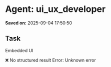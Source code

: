 # Agent: ui_ux_developer
**Saved on:** 2025-09-04 17:50:50

## Task
Embedded UI

❌ No structured result
Error: Unknown error

